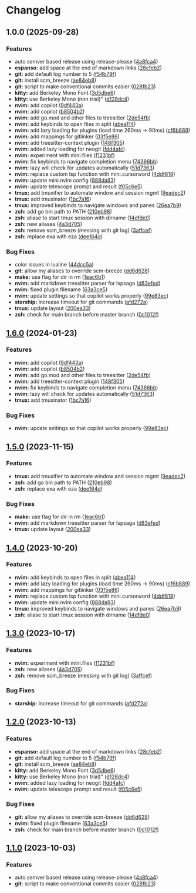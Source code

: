 # Changelog

## 1.0.0 (2025-09-28)


### Features

* auto semver based release using release-please ([4a8fca4](https://github.com/siddhantac/dotfiles/commit/4a8fca46be28f60b84b727c2a37ca7097b9354d6))
* **espanso:** add space at the end of markdown links ([28cfeb2](https://github.com/siddhantac/dotfiles/commit/28cfeb2cddbab4fc679fc6738a943ad52ee8fd71))
* **git:** add default log number to 5 ([f54b79f](https://github.com/siddhantac/dotfiles/commit/f54b79f2f4eb77d4a62b800bafd900a3926fbe31))
* **git:** install scm_breeze ([ae84eb8](https://github.com/siddhantac/dotfiles/commit/ae84eb8e8bd1e69c029423b15be9b5c495260fcb))
* **git:** script to make conventional commits easier ([028fb23](https://github.com/siddhantac/dotfiles/commit/028fb236ed9fdbbd6fe1c28b9d2163ec790b666d))
* **kitty:** add Berkeley Mono Font ([3d5dbe6](https://github.com/siddhantac/dotfiles/commit/3d5dbe6ffded880f4432120a8a93c5b93fdff9e1))
* **kitty:** use Berkeley Mono (non trial)" ([d128dc4](https://github.com/siddhantac/dotfiles/commit/d128dc4dd847a0028c1e249335f3227ab0ad56e2))
* **nvim:** add copilot ([9df443a](https://github.com/siddhantac/dotfiles/commit/9df443ac89f61f1a4f2d78d6cc3576103184b1cf))
* **nvim:** add copilot ([b8504b2](https://github.com/siddhantac/dotfiles/commit/b8504b21406e458828ebda6d8069be44b9ddc053))
* **nvim:** add go.mod and other files to treesitter ([2de54fb](https://github.com/siddhantac/dotfiles/commit/2de54fb2b41edfd5917d2d77eb42a3769cd0dbb9))
* **nvim:** add keybinds to open files in split ([abea114](https://github.com/siddhantac/dotfiles/commit/abea1149fbc4d0e5e9f60f66e88139bd31f147a4))
* **nvim:** add lazy loading for plugins (load time 260ms -&gt; 90ms) ([cf6b889](https://github.com/siddhantac/dotfiles/commit/cf6b8898967413d21d584f1b5474171994edcc46))
* **nvim:** add mappings for gitlinker ([03f5e86](https://github.com/siddhantac/dotfiles/commit/03f5e861b419192072e7a4bff6206cbb69ae56f7))
* **nvim:** add treesitter-context plugin ([148f305](https://github.com/siddhantac/dotfiles/commit/148f3050b127ad2f118344629d9b547033bc790d))
* **nvim:** added lazy loading for neogit ([fdd4afc](https://github.com/siddhantac/dotfiles/commit/fdd4afc33ba7659643faddff6b4dc05f4508cc9d))
* **nvim:** experiment with mini.files ([f1231bf](https://github.com/siddhantac/dotfiles/commit/f1231bf3183ab3ef50d93877c56444d570363d25))
* **nvim:** fix keybinds to navigate completion menu ([74366bb](https://github.com/siddhantac/dotfiles/commit/74366bb35e2b6c1e385090bbc0051df2fda25847))
* **nvim:** lazy will check for updates automatically ([51d7363](https://github.com/siddhantac/dotfiles/commit/51d7363ea11718c65228b60dfd7f1c521512cbd6))
* **nvim:** replace custom lsp function with mini.cursorword ([4ddf818](https://github.com/siddhantac/dotfiles/commit/4ddf8181626baaad055d5b87c877a43a025e0de7))
* **nvim:** update mini.nvim config ([888da93](https://github.com/siddhantac/dotfiles/commit/888da93af9027893b3a875fabfd687d3b8debe43))
* **nvim:** update telescope prompt and result ([f05c6e5](https://github.com/siddhantac/dotfiles/commit/f05c6e533c477a08b7a8dd2005c2195ad3b51011))
* **tmux:** add tmuxifier to automate window and session mgmt ([9eadec2](https://github.com/siddhantac/dotfiles/commit/9eadec2a6b322724b4c88cea6214f27e87975c2d))
* **tmux:** add tmuxinator ([1bc7a16](https://github.com/siddhantac/dotfiles/commit/1bc7a16e6ea1c3e34fed9206d99c59118da08412))
* **tmux:** improved keybinds to navigate windows and panes ([26ea7b9](https://github.com/siddhantac/dotfiles/commit/26ea7b99b30db5f1199776cf214bc27dc21f9809))
* **zsh:** add go bin path to PATH ([210eb98](https://github.com/siddhantac/dotfiles/commit/210eb986a022bdc76a93aecc44a03b261a1c3dcd))
* **zsh:** aliase to start tmux session with dirname ([14dfde0](https://github.com/siddhantac/dotfiles/commit/14dfde079abddf4688d0e805ec61480f7ff558dc))
* **zsh:** new aliases ([4a3d705](https://github.com/siddhantac/dotfiles/commit/4a3d70507e27299fa13dabb148af6244dc445914))
* **zsh:** remove scm_breeze (messing with git log) ([3affcef](https://github.com/siddhantac/dotfiles/commit/3affcef0204d478d9f9960255c2a1c0112bd045d))
* **zsh:** replace exa with eza ([dee164d](https://github.com/siddhantac/dotfiles/commit/dee164ddfa1194f46792624c8ab758d369fd3038))


### Bug Fixes

* color issues in lualine ([44dcc5a](https://github.com/siddhantac/dotfiles/commit/44dcc5a17a2b476a74c895ffb355fa78943882b0))
* **git:** allow my aliases to override scm-breeze ([dd6d628](https://github.com/siddhantac/dotfiles/commit/dd6d6282872360352f1d4b2abc3537eeeadf9d3f))
* **make:** use flag for dir in rm ([1eac6b1](https://github.com/siddhantac/dotfiles/commit/1eac6b1a6d3e71c37858c403ec26c9360a7ed25d))
* **nvim:** add markdown treesitter parser for lspsaga ([d83efed](https://github.com/siddhantac/dotfiles/commit/d83efed6d797bd8911b8b38e8457b4216258a25a))
* **nvim:** fixed plugin filename ([63a3ce5](https://github.com/siddhantac/dotfiles/commit/63a3ce50fa55596cc86da234b76aa5950a962452))
* **nvim:** update settings so that copilot works properly ([99e83ec](https://github.com/siddhantac/dotfiles/commit/99e83ecbc6b4ad35cb568200a8d6e6a99ba354fd))
* **starship:** increase timeout for git commands ([afd272a](https://github.com/siddhantac/dotfiles/commit/afd272a5d30815bc96a3917eb84cf66338d621a0))
* **tmux:** update layout ([200ea33](https://github.com/siddhantac/dotfiles/commit/200ea33e896549725d10c67a723ba20e57ebfc06))
* **zsh:** check for main branch before master branch ([0c1012f](https://github.com/siddhantac/dotfiles/commit/0c1012fa77fc09698427fb5f4eb8d4379f98b8f3))

## [1.6.0](https://github.com/siddhantac/dotfiles/compare/v1.5.0...v1.6.0) (2024-01-23)


### Features

* **nvim:** add copilot ([9df443a](https://github.com/siddhantac/dotfiles/commit/9df443ac89f61f1a4f2d78d6cc3576103184b1cf))
* **nvim:** add copilot ([b8504b2](https://github.com/siddhantac/dotfiles/commit/b8504b21406e458828ebda6d8069be44b9ddc053))
* **nvim:** add go.mod and other files to treesitter ([2de54fb](https://github.com/siddhantac/dotfiles/commit/2de54fb2b41edfd5917d2d77eb42a3769cd0dbb9))
* **nvim:** add treesitter-context plugin ([148f305](https://github.com/siddhantac/dotfiles/commit/148f3050b127ad2f118344629d9b547033bc790d))
* **nvim:** fix keybinds to navigate completion menu ([74366bb](https://github.com/siddhantac/dotfiles/commit/74366bb35e2b6c1e385090bbc0051df2fda25847))
* **nvim:** lazy will check for updates automatically ([51d7363](https://github.com/siddhantac/dotfiles/commit/51d7363ea11718c65228b60dfd7f1c521512cbd6))
* **tmux:** add tmuxinator ([1bc7a16](https://github.com/siddhantac/dotfiles/commit/1bc7a16e6ea1c3e34fed9206d99c59118da08412))


### Bug Fixes

* **nvim:** update settings so that copilot works properly ([99e83ec](https://github.com/siddhantac/dotfiles/commit/99e83ecbc6b4ad35cb568200a8d6e6a99ba354fd))

## [1.5.0](https://github.com/siddhantac/dotfiles/compare/v1.4.0...v1.5.0) (2023-11-15)


### Features

* **tmux:** add tmuxifier to automate window and session mgmt ([9eadec2](https://github.com/siddhantac/dotfiles/commit/9eadec2a6b322724b4c88cea6214f27e87975c2d))
* **zsh:** add go bin path to PATH ([210eb98](https://github.com/siddhantac/dotfiles/commit/210eb986a022bdc76a93aecc44a03b261a1c3dcd))
* **zsh:** replace exa with eza ([dee164d](https://github.com/siddhantac/dotfiles/commit/dee164ddfa1194f46792624c8ab758d369fd3038))


### Bug Fixes

* **make:** use flag for dir in rm ([1eac6b1](https://github.com/siddhantac/dotfiles/commit/1eac6b1a6d3e71c37858c403ec26c9360a7ed25d))
* **nvim:** add markdown treesitter parser for lspsaga ([d83efed](https://github.com/siddhantac/dotfiles/commit/d83efed6d797bd8911b8b38e8457b4216258a25a))
* **tmux:** update layout ([200ea33](https://github.com/siddhantac/dotfiles/commit/200ea33e896549725d10c67a723ba20e57ebfc06))

## [1.4.0](https://github.com/siddhantac/dotfiles/compare/v1.3.0...v1.4.0) (2023-10-20)


### Features

* **nvim:** add keybinds to open files in split ([abea114](https://github.com/siddhantac/dotfiles/commit/abea1149fbc4d0e5e9f60f66e88139bd31f147a4))
* **nvim:** add lazy loading for plugins (load time 260ms -&gt; 90ms) ([cf6b889](https://github.com/siddhantac/dotfiles/commit/cf6b8898967413d21d584f1b5474171994edcc46))
* **nvim:** add mappings for gitlinker ([03f5e86](https://github.com/siddhantac/dotfiles/commit/03f5e861b419192072e7a4bff6206cbb69ae56f7))
* **nvim:** replace custom lsp function with mini.cursorword ([4ddf818](https://github.com/siddhantac/dotfiles/commit/4ddf8181626baaad055d5b87c877a43a025e0de7))
* **nvim:** update mini.nvim config ([888da93](https://github.com/siddhantac/dotfiles/commit/888da93af9027893b3a875fabfd687d3b8debe43))
* **tmux:** improved keybinds to navigate windows and panes ([26ea7b9](https://github.com/siddhantac/dotfiles/commit/26ea7b99b30db5f1199776cf214bc27dc21f9809))
* **zsh:** aliase to start tmux session with dirname ([14dfde0](https://github.com/siddhantac/dotfiles/commit/14dfde079abddf4688d0e805ec61480f7ff558dc))

## [1.3.0](https://github.com/siddhantac/dotfiles/compare/v1.2.0...v1.3.0) (2023-10-17)


### Features

* **nvim:** experiment with mini.files ([f1231bf](https://github.com/siddhantac/dotfiles/commit/f1231bf3183ab3ef50d93877c56444d570363d25))
* **zsh:** new aliases ([4a3d705](https://github.com/siddhantac/dotfiles/commit/4a3d70507e27299fa13dabb148af6244dc445914))
* **zsh:** remove scm_breeze (messing with git log) ([3affcef](https://github.com/siddhantac/dotfiles/commit/3affcef0204d478d9f9960255c2a1c0112bd045d))


### Bug Fixes

* **starship:** increase timeout for git commands ([afd272a](https://github.com/siddhantac/dotfiles/commit/afd272a5d30815bc96a3917eb84cf66338d621a0))

## [1.2.0](https://github.com/siddhantac/dotfiles/compare/v1.1.0...v1.2.0) (2023-10-13)


### Features

* **espanso:** add space at the end of markdown links ([28cfeb2](https://github.com/siddhantac/dotfiles/commit/28cfeb2cddbab4fc679fc6738a943ad52ee8fd71))
* **git:** add default log number to 5 ([f54b79f](https://github.com/siddhantac/dotfiles/commit/f54b79f2f4eb77d4a62b800bafd900a3926fbe31))
* **git:** install scm_breeze ([ae84eb8](https://github.com/siddhantac/dotfiles/commit/ae84eb8e8bd1e69c029423b15be9b5c495260fcb))
* **kitty:** add Berkeley Mono Font ([3d5dbe6](https://github.com/siddhantac/dotfiles/commit/3d5dbe6ffded880f4432120a8a93c5b93fdff9e1))
* **kitty:** use Berkeley Mono (non trial)" ([d128dc4](https://github.com/siddhantac/dotfiles/commit/d128dc4dd847a0028c1e249335f3227ab0ad56e2))
* **nvim:** added lazy loading for neogit ([fdd4afc](https://github.com/siddhantac/dotfiles/commit/fdd4afc33ba7659643faddff6b4dc05f4508cc9d))
* **nvim:** update telescope prompt and result ([f05c6e5](https://github.com/siddhantac/dotfiles/commit/f05c6e533c477a08b7a8dd2005c2195ad3b51011))


### Bug Fixes

* **git:** allow my aliases to override scm-breeze ([dd6d628](https://github.com/siddhantac/dotfiles/commit/dd6d6282872360352f1d4b2abc3537eeeadf9d3f))
* **nvim:** fixed plugin filename ([63a3ce5](https://github.com/siddhantac/dotfiles/commit/63a3ce50fa55596cc86da234b76aa5950a962452))
* **zsh:** check for main branch before master branch ([0c1012f](https://github.com/siddhantac/dotfiles/commit/0c1012fa77fc09698427fb5f4eb8d4379f98b8f3))

## [1.1.0](https://github.com/siddhantac/dotfiles/compare/v1.0.0...v1.1.0) (2023-10-03)


### Features

* auto semver based release using release-please ([4a8fca4](https://github.com/siddhantac/dotfiles/commit/4a8fca46be28f60b84b727c2a37ca7097b9354d6))
* **git:** script to make conventional commits easier ([028fb23](https://github.com/siddhantac/dotfiles/commit/028fb236ed9fdbbd6fe1c28b9d2163ec790b666d))
